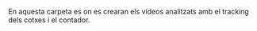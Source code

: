 En aquesta carpeta es on es crearan els vídeos analitzats amb el tracking dels cotxes i el contador.
